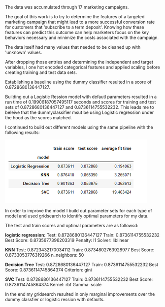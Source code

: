 The data was accumulated through 17 marketing campaigns. 

The goal of this work is to try to determine the features of a targeted marketing campaign that might lead to a more successful conversion rate for customers that 'subscribe to a term deposit'. Knowing how these features can predict this outcome can help marketers focus on the key behaviors necessary and minimize the costs associated with the campaign.

The data itself had many values that needed to be cleaned up with 'unknown' values.

After dropping those entries and determining the independent and target variables, I one hot encoded categorical features and applied scaling before creating training and test data sets.

Establishing a baseline using the dummy classifier resulted in a score of 0.8728680136447127.

Building out a Logistic Ression model with defautl parameters resulted in a run time of 0.19906187057495117 seconds and scores for training and test sets of 0.8728680136447127 and 0.8736114755532232. This leads me to beleive that the dummyclassifier msut be using Logistic regression under the hood as the scores matched.

I continued to build out different models using the same pipeline with the following results:

![alt text](image.png)

In order to improve the model I build out parameter sets for each type of model and used gridsearch to identify optimal parameters for my data.

The test and train scores and optimal parameters are as followsd:

**logistic regression:**
Test: 0.8728680136447127
Train: 0.8736114755532232
Best Score: 0.8735677396203319
Penalty: l1
Solver: liblinear

**KNN**
Test: 0.8723432170034112
Train: 0.8734802763928977
Best Score: 0.8733053776319266
n_neighbors: 50

**Decision Tree**
Test: 0.8728680136447127
Train: 0.8736114755532232
Best Score: 0.8736114745864374
Criterion: gini

**SVC**
Test: 0.8728680136447127
Train: 0.8736114755532232
Best Score: 0.8736114745864374
Kernel: rbf
Gamma: scale

In the end my gridsearch resulted in only marginal improvements over the dummy classfier or logistic ression with defaults.